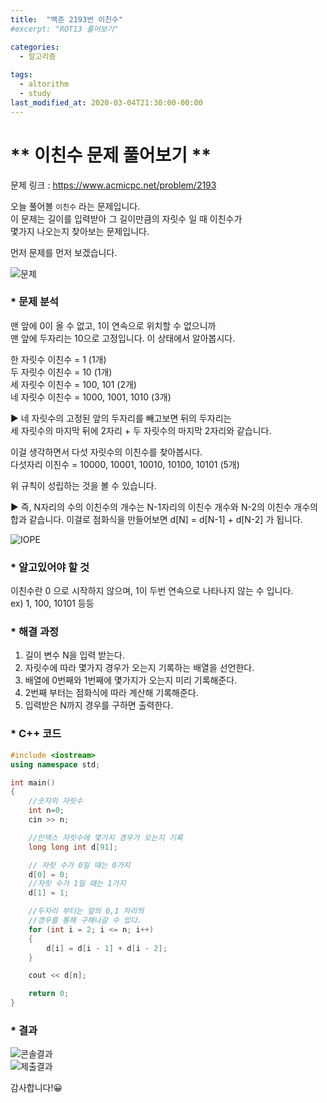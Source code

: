 ```yaml
---
title:  "백준 2193번 이친수"
#excerpt: "ROT13 풀어보기"

categories:
  - 알고리즘
  
tags:
  - altorithm
  - study
last_modified_at: 2020-03-04T21:30:00-00:00
--- 
```

# ** 이친수 문제 풀어보기 **  
  
문제 링크 : https://www.acmicpc.net/problem/2193  

오늘 풀어볼 `이친수` 라는 문제입니다.  
이 문제는 길이를 입력받아 그 길이만큼의 자릿수 일 때 이친수가  
몇가지 나오는지 찾아보는 문제입니다.  
  
먼저 문제를 먼저 보겠습니다.  
  
![문제](https://user-images.githubusercontent.com/59772554/75879696-28f0df80-5e5f-11ea-86a8-b2983621010f.PNG)   
  
### * 문제 분석  
  
맨 앞에 0이 올 수 없고, 1이 연속으로 위치할 수 없으니까  
맨 앞에 두자리는 10으로 고정입니다. 이 상태에서 알아봅시다.  

한 자릿수 이친수 = 1 (1개)  
두 자릿수 이친수 = 10 (1개)  
세 자릿수 이친수 = 100, 101 (2개)  
네 자릿수 이친수 = 1000, 1001, 1010 (3개)  
  
▶ 네 자릿수의 고정된 앞의 두자리를 빼고보면 뒤의 두자리는  
   세 자릿수의 마지막 뒤에 2자리 + 두 자릿수의 마지막 2자리와 같습니다.  

이걸 생각하면서 다섯 자릿수의 이친수를 찾아봅시다.  
다섯자리 이친수 = 10000, 10001, 10010, 10100, 10101 (5개)  
  
위 규칙이 성립하는 것을 볼 수 있습니다.  
  
▶ 즉, N자리의 수의 이친수의 개수는 N-1자리의 이친수 개수와 N-2의 이친수 개수의  
 합과 같습니다. 이걸로 점화식을 만들어보면 d[N] = d[N-1] + d[N-2] 가 됩니다.  
  
![IOPE](https://user-images.githubusercontent.com/59772554/75880406-8f2a3200-5e60-11ea-99d9-2b00ee38584b.PNG)  

### * 알고있어야 할 것  
이친수란 0 으로 시작하지 않으며, 1이 두번 연속으로 나타나지 않는 수 입니다.  
ex) 1, 100, 10101 등등  
  
      
### * 해결 과정  

  1. 길이 변수 N을 입력 받는다.  
  2. 자릿수에 따라 몇가지 경우가 오는지 기록하는 배열을 선언한다.      
  3. 배열에 0번째와 1번째에 몇가지가 오는지 미리 기록해준다.        
  4. 2번째 부터는 점화식에 따라 계산해 기록해준다.      
  5. 입력받은 N까지 경우를 구하면 출력한다.      
  
  
### * C++ 코드  
  
```c++
#include <iostream>
using namespace std;

int main()
{
	//숫자의 자릿수
	int n=0;
	cin >> n;

	//인덱스 자릿수에 몇가지 경우가 오는지 기록
	long long int d[91];

	// 자릿 수가 0일 때는 0가지
	d[0] = 0;
	//자릿 수가 1일 때는 1가지
	d[1] = 1;

	//두자리 부터는 앞의 0,1 자리의 
	//경우를 통해 구해나갈 수 있다.
	for (int i = 2; i <= n; i++)
	{
		d[i] = d[i - 1] + d[i - 2];
	}

	cout << d[n];

	return 0;
}
```  
  
  
### * 결과   
  
![콘솔결과](https://user-images.githubusercontent.com/59772554/75880842-63f41280-5e61-11ea-8a32-58f7f233eaab.PNG)  
![제출결과](https://user-images.githubusercontent.com/59772554/75880869-6fdfd480-5e61-11ea-887a-df4fd182be00.PNG)  
  
   
  
감사합니다!😀  